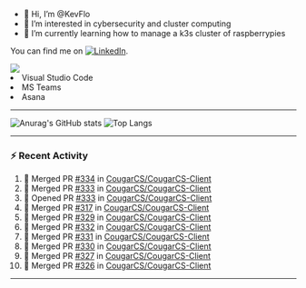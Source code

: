 - 👋 Hi, I’m @KevFlo
- 👀 I’m interested in cybersecurity and cluster computing
- 🌱 I’m currently learning how to manage a k3s cluster of raspberrypies


You can find me on [![LinkedIn][3.2]][3].

<!-- Icons -->

[3.2]: https://i.imgur.com/IwuydvD.png (LinkedIn icon without padding)

<!-- Links to your social media accounts -->

[3]: https://www.linkedin.com/in/flores-kevin/


<a>
    <img src="https://img.shields.io/badge/-Commonly%20Used%20Tools-lightgrey ">
    <li>Visual Studio Code</li> <li>MS Teams</li> <li>Asana</li>
</a>



---

![Anurag's GitHub stats](https://github-readme-stats-kevflo.vercel.app/api?username=KevFlo&count_private=true&hide=stars&show_icons=true&theme=nord)
![Top Langs](https://github-readme-stats-kevflo.vercel.app/api/top-langs/?username=KevFlo&langs_count=5&show_icons=true&theme=nord)

---

### :zap: Recent Activity

<!--START_SECTION:activity-->
1. 🎉 Merged PR [#334](https://github.com/CougarCS/CougarCS-Client/pull/334) in [CougarCS/CougarCS-Client](https://github.com/CougarCS/CougarCS-Client)
2. 🎉 Merged PR [#333](https://github.com/CougarCS/CougarCS-Client/pull/333) in [CougarCS/CougarCS-Client](https://github.com/CougarCS/CougarCS-Client)
3. 💪 Opened PR [#333](https://github.com/CougarCS/CougarCS-Client/pull/333) in [CougarCS/CougarCS-Client](https://github.com/CougarCS/CougarCS-Client)
4. 🎉 Merged PR [#317](https://github.com/CougarCS/CougarCS-Client/pull/317) in [CougarCS/CougarCS-Client](https://github.com/CougarCS/CougarCS-Client)
5. 🎉 Merged PR [#329](https://github.com/CougarCS/CougarCS-Client/pull/329) in [CougarCS/CougarCS-Client](https://github.com/CougarCS/CougarCS-Client)
6. 🎉 Merged PR [#332](https://github.com/CougarCS/CougarCS-Client/pull/332) in [CougarCS/CougarCS-Client](https://github.com/CougarCS/CougarCS-Client)
7. 🎉 Merged PR [#331](https://github.com/CougarCS/CougarCS-Client/pull/331) in [CougarCS/CougarCS-Client](https://github.com/CougarCS/CougarCS-Client)
8. 🎉 Merged PR [#330](https://github.com/CougarCS/CougarCS-Client/pull/330) in [CougarCS/CougarCS-Client](https://github.com/CougarCS/CougarCS-Client)
9. 🎉 Merged PR [#327](https://github.com/CougarCS/CougarCS-Client/pull/327) in [CougarCS/CougarCS-Client](https://github.com/CougarCS/CougarCS-Client)
10. 🎉 Merged PR [#326](https://github.com/CougarCS/CougarCS-Client/pull/326) in [CougarCS/CougarCS-Client](https://github.com/CougarCS/CougarCS-Client)
<!--END_SECTION:activity-->

---
<!---
KevFlo/KevFlo is a ✨ special ✨ repository because its `README.md` (this file) appears on your GitHub profile.
You can click the Preview link to take a look at your changes.
--->
